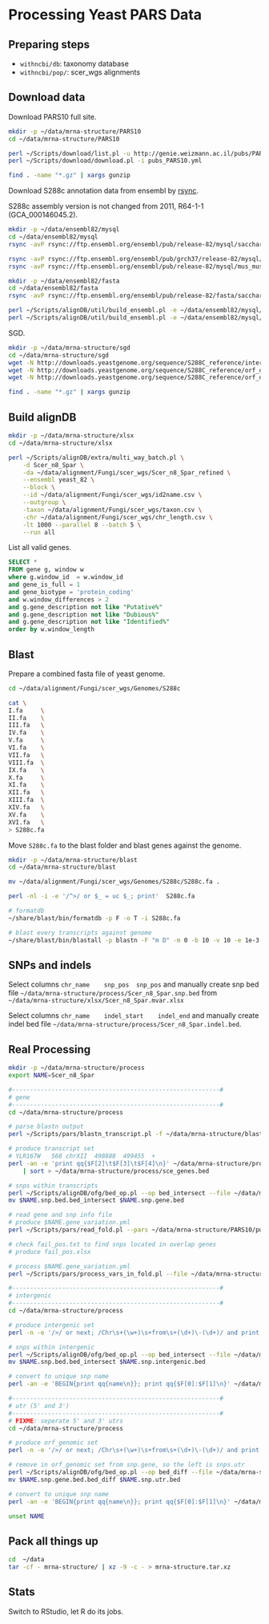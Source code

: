# Processing Yeast PARS Data

## Preparing steps

* `withncbi/db`: taxonomy database
* `withncbi/pop/`: scer_wgs alignments

## Download data

Download PARS10 full site.

```bash
mkdir -p ~/data/mrna-structure/PARS10
cd ~/data/mrna-structure/PARS10

perl ~/Scripts/download/list.pl -u http://genie.weizmann.ac.il/pubs/PARS10/
perl ~/Scripts/download/download.pl -i pubs_PARS10.yml

find . -name "*.gz" | xargs gunzip
```

Download S288c annotation data from ensembl by [rsync](http://www.ensembl.org/info/data/ftp/rsync.html?redirect=no).

S288c assembly version is not changed from 2011, R64-1-1 (GCA_000146045.2).

```bash
mkdir -p ~/data/ensembl82/mysql
cd ~/data/ensembl82/mysql
rsync -avP rsync://ftp.ensembl.org/ensembl/pub/release-82/mysql/saccharomyces_cerevisiae_core_82_4 .

rsync -avP rsync://ftp.ensembl.org/ensembl/pub/grch37/release-82/mysql/homo_sapiens_core_82_37 .
rsync -avP rsync://ftp.ensembl.org/ensembl/pub/release-82/mysql/mus_musculus_core_82_38 .

mkdir -p ~/data/ensembl82/fasta
cd ~/data/ensembl82/fasta
rsync -avP rsync://ftp.ensembl.org/ensembl/pub/release-82/fasta/saccharomyces_cerevisiae .

perl ~/Scripts/alignDB/util/build_ensembl.pl -e ~/data/ensembl82/mysql/saccharomyces_cerevisiae_core_82_4 --checksum
perl ~/Scripts/alignDB/util/build_ensembl.pl -e ~/data/ensembl82/mysql/saccharomyces_cerevisiae_core_82_4 --initdb --db yeast_82
```

SGD.

```bash
mkdir -p ~/data/mrna-structure/sgd
cd ~/data/mrna-structure/sgd
wget -N http://downloads.yeastgenome.org/sequence/S288C_reference/intergenic/NotFeature.fasta.gz
wget -N http://downloads.yeastgenome.org/sequence/S288C_reference/orf_dna/orf_coding.fasta.gz
wget -N http://downloads.yeastgenome.org/sequence/S288C_reference/orf_dna/orf_genomic_all.fasta.gz

find . -name "*.gz" | xargs gunzip
```

## Build alignDB

```bash
mkdir -p ~/data/mrna-structure/xlsx
cd ~/data/mrna-structure/xlsx

perl ~/Scripts/alignDB/extra/multi_way_batch.pl \
    -d Scer_n8_Spar \
    -da ~/data/alignment/Fungi/scer_wgs/Scer_n8_Spar_refined \
    --ensembl yeast_82 \
    --block \
    --id ~/data/alignment/Fungi/scer_wgs/id2name.csv \
    --outgroup \
    -taxon ~/data/alignment/Fungi/scer_wgs/taxon.csv \
    -chr ~/data/alignment/Fungi/scer_wgs/chr_length.csv \
    -lt 1000 --parallel 8 --batch 5 \
    --run all
```

List all valid genes.

```sql
SELECT *
FROM gene g, window w
where g.window_id  = w.window_id
and gene_is_full = 1
and gene_biotype = 'protein_coding'
and w.window_differences > 2
and g.gene_description not like "Putative%"
and g.gene_description not like "Dubious%"
and g.gene_description not like "Identified%"
order by w.window_length
```

## Blast

Prepare a combined fasta file of yeast genome.

```bash
cd ~/data/alignment/Fungi/scer_wgs/Genomes/S288c

cat \
I.fa     \
II.fa    \
III.fa   \
IV.fa    \
V.fa     \
VI.fa    \
VII.fa   \
VIII.fa  \
IX.fa    \
X.fa     \
XI.fa    \
XII.fa   \
XIII.fa  \
XIV.fa   \
XV.fa    \
XVI.fa   \
> S288c.fa
```

Move `S288c.fa` to the blast folder and blast genes against the genome.

```bash
mkdir -p ~/data/mrna-structure/blast
cd ~/data/mrna-structure/blast

mv ~/data/alignment/Fungi/scer_wgs/Genomes/S288c/S288c.fa .

perl -nl -i -e '/^>/ or $_ = uc $_; print'  S288c.fa

# formatdb
~/share/blast/bin/formatdb -p F -o T -i S288c.fa

# blast every transcripts against genome
~/share/blast/bin/blastall -p blastn -F "m D" -m 0 -b 10 -v 10 -e 1e-3 -a 4 -i ~/data/mrna-structure/PARS10/pubs/PARS10/data/sce_genes.fasta -d S288C.fa -o sce_genes.blast
```

## SNPs and indels

Select columns `chr_name	snp_pos  snp_pos` and manually create snp bed file `~/data/mrna-structure/process/Scer_n8_Spar.snp.bed` from `~/data/mrna-structure/xlsx/Scer_n8_Spar.mvar.xlsx`

Select columns `chr_name	indel_start    indel_end` and manually create indel bed file `~/data/mrna-structure/process/Scer_n8_Spar.indel.bed`.

## Real Processing

```bash
mkdir -p ~/data/mrna-structure/process
export NAME=Scer_n8_Spar

#----------------------------------------------------------#
# gene
#----------------------------------------------------------#
cd ~/data/mrna-structure/process

# parse blastn output
perl ~/Scripts/pars/blastn_transcript.pl -f ~/data/mrna-structure/blast/sce_genes.blast -m 0

# produce transcript set
# YLR167W	568	chrXII	498888	499455	+
perl -an -e 'print qq{$F[2]\t$F[3]\t$F[4]\n}' ~/data/mrna-structure/process/sce_genes.blast.tsv \
    | sort > ~/data/mrna-structure/process/sce_genes.bed

# snps within transcripts
perl ~/Scripts/alignDB/ofg/bed_op.pl --op bed_intersect --file ~/data/mrna-structure/process/$NAME.snp.bed --name ~/data/mrna-structure/process/sce_genes.bed
mv $NAME.snp.bed.bed_intersect $NAME.snp.gene.bed

# read gene and snp info file
# produce $NAME.gene_variation.yml
perl ~/Scripts/pars/read_fold.pl --pars ~/data/mrna-structure/PARS10/pubs/PARS10/data --gene ~/data/mrna-structure/process/sce_genes.blast.tsv --pos $NAME.snp.gene.bed  > fail_pos.txt

# check fail_pos.txt to find snps located in overlap genes
# produce fail_pos.xlsx

# process $NAME.gene_variation.yml
perl ~/Scripts/pars/process_vars_in_fold.pl --file ~/data/mrna-structure/process/$NAME.gene_variation.yml

#----------------------------------------------------------#
# intergenic
#----------------------------------------------------------#
cd ~/data/mrna-structure/process

# produce intergenic set
perl -n -e '/>/ or next; /Chr\s+(\w+)\s+from\s+(\d+)\-(\d+)/ and print qq{$1\t$2\t$3\n}' ~/data/mrna-structure/sgd/NotFeature.fasta > ~/data/mrna-structure/process/intergenic.bed

# snps within intergenic
perl ~/Scripts/alignDB/ofg/bed_op.pl --op bed_intersect --file ~/data/mrna-structure/process/$NAME.snp.bed --name ~/data/mrna-structure/process/intergenic.bed
mv $NAME.snp.bed.bed_intersect $NAME.snp.intergenic.bed

# convert to unique snp name
perl -an -e 'BEGIN{print qq{name\n}}; print qq{$F[0]:$F[1]\n}' ~/data/mrna-structure/process/$NAME.snp.intergenic.bed > ~/data/mrna-structure/process/$NAME.intergenic.snp.tsv

#----------------------------------------------------------#
# utr (5' and 3')
#----------------------------------------------------------#
# FIXME: seperate 5' and 3' utrs
cd ~/data/mrna-structure/process

# produce orf_genomic set
perl -n -e '/>/ or next; /Chr\s+(\w+)\s+from\s+(\d+)\-(\d+)/ and print qq{$1\t$2\t$3\n}' ~/data/mrna-structure/sgd/orf_genomic_all.fasta > ~/data/mrna-structure/process/orf_genomic.bed

# remove in orf_genomic set from snp.gene, so the left is snps.utr
perl ~/Scripts/alignDB/ofg/bed_op.pl --op bed_diff --file ~/data/mrna-structure/process/$NAME.snp.gene.bed --name  ~/data/mrna-structure/process/orf_genomic.bed
mv $NAME.snp.gene.bed.bed_diff $NAME.snp.utr.bed

# convert to unique snp name
perl -an -e 'BEGIN{print qq{name\n}}; print qq{$F[0]:$F[1]\n}' ~/data/mrna-structure/process/$NAME.snp.utr.bed > ~/data/mrna-structure/process/$NAME.utr.snp.tsv

unset NAME
```

## Pack all things up

```bash
cd  ~/data
tar -cf - mrna-structure/ | xz -9 -c - > mrna-structure.tar.xz

```

## Stats

Switch to RStudio, let R do its jobs.
